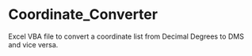 # Coordinate_Converter
Excel VBA file to convert a coordinate list from Decimal Degrees to DMS and vice versa.
